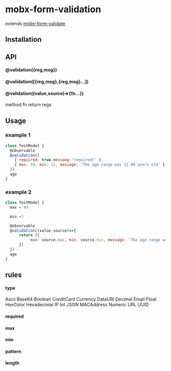 # mobx-form-validation
extends [mobx-form-validate](https://github.com/tdzl2003/mobx-form-validate)

## Installation


## API
#### @validation({reg,msg})
#### @validation([{reg,msg},{reg,msg}...])
#### @validation((value,source)=>{fn...})
method fn return regs

## Usage
### example 1
```js
class TestModel {
  @observable
  @validation([
    { required: true,messaeg:'required!' },
    { max: 99, min: 11, message: 'The age range was 11-99 years old' }
  ])
  age
}
```

### example 2
```js
class TestModel {
  max = 99

  min =1

  @observable
  @validation((value,source)=>{
      return [{
           max: source.max, min: source.min, message: 'The age range was 11-99 years old' 
      }]
  })
  age
}
```

## rules

#### type
Ascii
Base64
Boolean
CreditCard
Currency
DataURI
Decimal
Email
Float
HexColor
Hexadecimal
IP
Int
JSON
MACAddress
Numeric
URL
UUID
#### required
#### max
#### min
#### pattern
#### length
